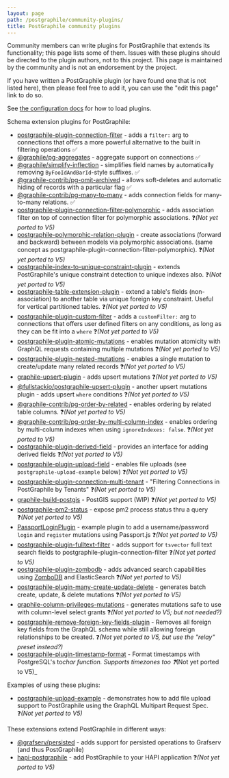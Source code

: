 ```yaml
---
layout: page
path: /postgraphile/community-plugins/
title: PostGraphile community plugins
---
```


Community members can write plugins for PostGraphile that extends its
functionality; this page lists some of them. Issues with these plugins should be
directed to the plugin authors, not to this project. This page is maintained by
the community and is not an endorsement by the project.

If you have written a PostGraphile plugin (or have found one that is not listed
here), then please feel free to add it, you can use the "edit this page" link
to do so.

See [the configuration docs](./config/) for how to load
plugins.

Schema extension plugins for PostGraphile:

- [postgraphile-plugin-connection-filter](https://github.com/graphile-contrib/postgraphile-plugin-connection-filter) -
  adds a `filter:` arg to connections that offers a more powerful alternative to
  the built in filtering operations :white_check_mark:
- [@graphile/pg-aggregates](https://github.com/graphile/pg-aggregates) - aggregate support on connections :white_check_mark:
- [@graphile/simplify-inflection](https://github.com/benjie/crystal/tree/planning/graphile-build/graphile-simplify-inflection) -
  simplifies field names by automatically removing `ByFooIdAndBarId`-style
  suffixes. :white_check_mark:
- [@graphile-contrib/pg-omit-archived](https://github.com/graphile-contrib/pg-omit-archived) -
  allows soft-deletes and automatic hiding of records with a particular flag :white_check_mark:
- [@graphile-contrib/pg-many-to-many](https://github.com/graphile-contrib/pg-many-to-many) -
  adds connection fields for many-to-many relations. :white_check_mark:
- [postgraphile-plugin-connection-filter-polymorphic](https://github.com/hansololai/postgraphile-connection-filter-polymorphic) -
  adds association filter on top of connection filter for polymorphic
  associations. :question:_(Not yet ported to V5)_
- [postgraphile-polymorphic-relation-plugin](https://www.npmjs.com/package/postgraphile-polymorphic-relation-plugin) -
  create associations (forward and backward) between models via polymorphic
  associations. (same concept as
  postgraphile-plugin-connection-filter-polymorphic). :question:_(Not yet ported to V5)_
- [postgraphile-index-to-unique-constraint-plugin](https://github.com/hansololai/postgraphile-index-to-unique-constraint-plugin) -
  extends PostGraphile's unique constraint detection to unique indexes also. :question:_(Not yet ported to V5)_
- [postgraphile-table-extension-plugin](https://github.com/hansololai/postgraphile-table-extension-plugin) -
  extend a table's fields (non-association) to another table via unique foreign
  key constraint. Useful for vertical partitioned tables. :question:_(Not yet ported to V5)_
- [postgraphile-plugin-custom-filter](https://github.com/RoadRunnerEngineering/postgraphile-plugin-custom-filter) -
  adds a `customFilter:` arg to connections that offers user defined filters on
  any conditions, as long as they can be fit into a `where` :question:_(Not yet ported to V5)_
- [postgraphile-plugin-atomic-mutations](https://github.com/EmperorRXF/postgraphile-plugin-atomic-mutations) -
  enables mutation atomicity with GraphQL requests containing multiple mutations :question:_(Not yet ported to V5)_
- [postgraphile-plugin-nested-mutations](https://github.com/mlipscombe/postgraphile-plugin-nested-mutations) -
  enables a single mutation to create/update many related records :question:_(Not yet ported to V5)_
- [graphile-upsert-plugin](https://github.com/einarjegorov/graphile-upsert-plugin/blob/master/index.js) -
  adds upsert mutations :question:_(Not yet ported to V5)_
- [@fullstackio/postgraphile-upsert-plugin](https://github.com/jashmenn/postgraphile-upsert-plugin) -
  another upsert mutations plugin - adds upsert `where` conditions :question:_(Not yet ported to V5)_
- [@graphile-contrib/pg-order-by-related](https://github.com/graphile-contrib/pg-order-by-related) -
  enables ordering by related table columns. :question:_(Not yet ported to V5)_
- [@graphile-contrib/pg-order-by-multi-column-index](https://github.com/graphile-contrib/pg-order-by-multi-column-index) -
  enables ordering by multi-column indexes when using `ignoreIndexes: false`. :question:_(Not yet ported to V5)_
- [postgraphile-plugin-derived-field](https://github.com/mattbretl/postgraphile-plugin-derived-field) -
  provides an interface for adding derived fields :question:_(Not yet ported to V5)_
- [postgraphile-plugin-upload-field](https://github.com/mattbretl/postgraphile-plugin-upload-field) -
  enables file uploads (see `postgraphile-upload-example` below) :question:_(Not yet ported to V5)_
- [postgraphile-plugin-connection-multi-tenant](https://github.com/deden/postgraphile-plugin-connection-multi-tenant) -
  "Filtering Connections in PostGraphile by Tenants" :question:_(Not yet ported to V5)_
- [graphile-build-postgis](https://github.com/singingwolfboy/graphile-build-postgis) -
  PostGIS support (WIP) :question:_(Not yet ported to V5)_
- [postgraphile-pm2-status](https://github.com/stlbucket/philede/blob/master/api/src/graphile-extensions/pm2Status.js) -
  expose pm2 process status thru a query :question:_(Not yet ported to V5)_
- [PassportLoginPlugin](https://github.com/graphile/examples/blob/master/shared/plugins/PassportLoginPlugin.js) -
  example plugin to add a username/password `login` and `register` mutations
  using Passport.js :question:_(Not yet ported to V5)_
- [postgraphile-plugin-fulltext-filter](https://github.com/mlipscombe/postgraphile-plugin-fulltext-filter) -
  adds support for `tsvector` full text search fields to
  postgraphile-plugin-connection-filter :question:_(Not yet ported to V5)_
- [postgraphile-plugin-zombodb](https://github.com/mlipscombe/postgraphile-plugin-zombodb) -
  adds advanced search capabilities using
  [ZomboDB](https://github.com/zombodb/zombodb) and ElasticSearch :question:_(Not yet ported to V5)_
- [postgraphile-plugin-many-create-update-delete](https://github.com/tjmoses/postgraphile-plugin-many-create-update-delete) -
  generates batch create, update, & delete mutations :question:_(Not yet ported to V5)_
- [graphile-column-privileges-mutations](https://github.com/pyramation/graphile-column-privileges-mutations) -
  generates mutations safe to use with column-level select grants :question:_(Not yet ported to V5; but not needed?)_
- [postgraphile-remove-foreign-key-fields-plugin](https://github.com/jarvisuser90/postgraphile-remove-foreign-key-fields-plugin) -
  Removes all foreign key fields from the GraphQL schema while still allowing
  foreign relationships to be created. :question:_(Not yet ported to V5, but use the "relay" preset instead?)_
- [postgraphile-plugin-timestamp-format](https://github.com/RedShift1/postgraphile-plugin-timestamp-format) -
  Format timestamps with PostgreSQL's to*char function. Supports timezones too :question:*(Not yet ported to V5)\_

Examples of using these plugins:

- [postgraphile-upload-example](https://github.com/mattbretl/postgraphile-upload-example) -
  demonstrates how to add file upload support to PostGraphile using the GraphQL
  Multipart Request Spec. :question:_(Not yet ported to V5)_

These extensions extend PostGraphile in different ways:

- [@grafserv/persisted](https://github.com/benjie/crystal/blob/planning/grafast/grafserv-persisted) -
  adds support for persisted operations to Grafserv (and thus PostGraphile)
- [hapi-postgraphile](https://github.com/mshick/hapi-postgraphile) - add
  PostGraphile to your HAPI application :question:_(Not yet ported to V5)_
